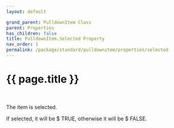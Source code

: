 ```yaml
---
layout: default

grand_parent: PulldownItem Class
parent: Properties
has_children: false
title: PulldownItem.Selected Property
nav_order: 1
permalink: /package/standard/pulldownitem/properties/selected
---
```

# {{ page.title }}
<br>

The item is selected.

If selected, it will be $ TRUE, otherwise it will be $ FALSE.